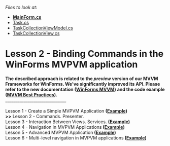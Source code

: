 <!-- default file list -->
*Files to look at*:

* **[MainForm.cs](./CS/MyMvpvmApplication/MainForm.cs)**
* [Task.cs](./CS/MyMvpvmApplication/Model/Task.cs)
* [TaskCollectionViewModel.cs](./CS/MyMvpvmApplication/ViewModels/TaskCollectionViewModel.cs)
* [TaskCollectionView.cs](./CS/MyMvpvmApplication/Views/TaskCollectionView.cs)
<!-- default file list end -->
# Lesson 2 - Binding Commands in the WinForms MVPVM application


<strong>The described approach is related to the <em>preview</em> version of our MVVM Frameworks for WinForms. We've significantly improved its API. Please refer to the new documentation (<a href="https://documentation.devexpress.com/#WindowsForms/CustomDocument113955">WinForms MVVM</a>) and the code example (<a href="https://www.devexpress.com/Support/Center/p/T228317">MVVM Best Practices</a>).</strong><br />______________________________<br /><br />Lesson 1 - Create a Simple MVPVM Application <strong>(<a href="https://www.devexpress.com/Support/Center/p/T127068">Example</a>)</strong><br /> <strong>>></strong> Lesson 2 - Commands. Presenter.<br /> Lesson 3 - Interaction Between Views. Services. <strong>(<a href="https://www.devexpress.com/Support/Center/p/T128579">Example</a>)</strong><br /> Lesson 4 - Navigation in MVPVM Applications<strong> (<a href="https://www.devexpress.com/Support/Center/p/T136045">Example</a>)</strong><br /> Lesson 5 - Advanced MVPVM Application<strong> (<a href="https://www.devexpress.com/Support/Center/p/T136053">Example</a>)<br /></strong>Lesson 6 - Multi-level navigation in MVPVM applications<strong><strong> (<a href="https://www.devexpress.com/Support/Center/Question/Details/T146514">Example</a>)</strong><br /></strong>

<br/>


